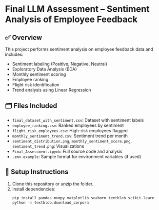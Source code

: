 # Final LLM Assessment – Sentiment Analysis of Employee Feedback

## ✅ Overview
This project performs sentiment analysis on employee feedback data and includes:
- Sentiment labeling (Positive, Negative, Neutral)
- Exploratory Data Analysis (EDA)
- Monthly sentiment scoring
- Employee ranking
- Flight risk identification
- Trend analysis using Linear Regression

## 🗂️ Files Included
- `final_dataset_with_sentiment.csv`: Dataset with sentiment labels
- `employee_ranking.csv`: Ranked employees by sentiment
- `flight_risk_employees.csv`: High-risk employees flagged
- `monthly_sentiment_trend.csv`: Sentiment trend per month
- `sentiment_distribution.png`, `monthly_sentiment_score.png`, `sentiment_trend.png`: Visualizations
- `Final_Assessment.ipynb`: Full source code and analysis
- `.env.example`: Sample format for environment variables (if used)

## 🚀 Setup Instructions
1. Clone this repository or unzip the folder.
2. Install dependencies:
   ```bash
   pip install pandas numpy matplotlib seaborn textblob scikit-learn
   python -m textblob.download_corpora
